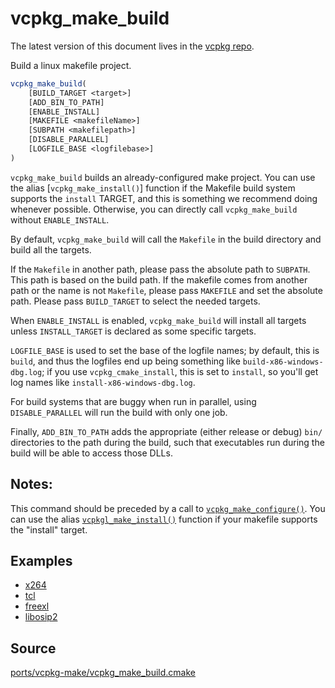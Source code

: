 # vcpkg_make_build

The latest version of this document lives in the [vcpkg repo](https://github.com/Microsoft/vcpkg/blob/master/docs/maintainers/ports/vcpkg-make/vcpkg_make_build.md).

Build a linux makefile project.

```cmake
vcpkg_make_build(
    [BUILD_TARGET <target>]
    [ADD_BIN_TO_PATH]
    [ENABLE_INSTALL]
    [MAKEFILE <makefileName>]
    [SUBPATH <makefilepath>]
    [DISABLE_PARALLEL]
    [LOGFILE_BASE <logfilebase>]
)
```

`vcpkg_make_build` builds an already-configured make project.
You can use the alias [`vcpkg_make_install()`] function
if the Makefile build system supports the `install` TARGET,
and this is something we recommend doing whenever possible.
Otherwise, you can directly call `vcpkg_make_build` without `ENABLE_INSTALL`.

By default, `vcpkg_make_build` will call the `Makefile` in the build directory
and build all the targets.

If the `Makefile` in another path, please pass the absolute path to `SUBPATH`.
This path is based on the build path.
If the makefile comes from another path or the name is not `Makefile`, please
pass `MAKEFILE` and set the absolute path.
Please pass `BUILD_TARGET` to select the needed targets.

When `ENABLE_INSTALL` is enabled, `vcpkg_make_build` will install all targets
unless `INSTALL_TARGET` is declared as some specific targets.

`LOGFILE_BASE` is used to set the base of the logfile names;
by default, this is `build`, and thus the logfiles end up being something like
`build-x86-windows-dbg.log`; if you use `vcpkg_cmake_install`,
this is set to `install`, so you'll get log names like `install-x86-windows-dbg.log`.

For build systems that are buggy when run in parallel,
using `DISABLE_PARALLEL` will run the build with only one job.

Finally, `ADD_BIN_TO_PATH` adds the appropriate (either release or debug)
`bin/` directories to the path during the build,
such that executables run during the build will be able to access those DLLs.

## Notes:
This command should be preceded by a call to [`vcpkg_make_configure()`](vcpkg_make_configure.md).
You can use the alias [`vcpkgl_make_install()`](vcpkgl_make_install.md) function if your makefile
supports the "install" target.

## Examples

* [x264](https://github.com/Microsoft/vcpkg/blob/master/ports/x264/portfile.cmake)
* [tcl](https://github.com/Microsoft/vcpkg/blob/master/ports/tcl/portfile.cmake)
* [freexl](https://github.com/Microsoft/vcpkg/blob/master/ports/freexl/portfile.cmake)
* [libosip2](https://github.com/Microsoft/vcpkg/blob/master/ports/libosip2/portfile.cmake)

## Source
[ports/vcpkg-make/vcpkg\_make\_build.cmake](https://github.com/Microsoft/vcpkg/blob/master/ports/vcpkg-make/vcpkg_make_build.cmake)
